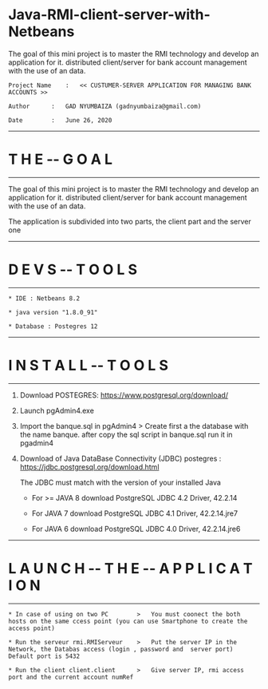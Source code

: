 # Java-RMI-client-server-with-Netbeans
The goal of this mini project is to master the RMI technology and develop an application for it. distributed client/server for bank account management with the use of an data.


	Project Name	:	<< CUSTUMER-SERVER APPLICATION FOR MANAGING BANK ACCOUNTS >>

	Author		:	GAD NYUMBAIZA (gadnyumbaiza@gmail.com)

	Date		:	June 26, 2020

------------------------------------------------------------------------------------------------
# T H E --  G O A L
------------------------------------------------------------------------------------------------


The goal of this mini project is to master the RMI technology and develop an application for it.
distributed client/server for bank account management with the use of an
data.

The application is subdivided into two parts, the client part and the server one


------------------------------------------------------------------------------------------------
# D E V S  -- T  O O L S
------------------------------------------------------------------------------------------------



	* IDE : Netbeans 8.2

	* java version "1.8.0_91"

	* Database : Postegres 12



------------------------------------------------------------------------------------------------
# I N S T A L L --  T O O L S
------------------------------------------------------------------------------------------------


1. Download POSTEGRES: https://www.postgresql.org/download/

2. Launch pgAdmin4.exe

3. Import the banque.sql in pgAdmin4 > Create first a the database with the name banque. after copy the sql script in banque.sql run it in pgadmin4

4. Download of Java DataBase Connectivity (JDBC) postegres : https://jdbc.postgresql.org/download.html

   The JDBC must match with the version of your installed Java
    
	* For >= JAVA 8 download PostgreSQL JDBC 4.2 Driver, 42.2.14

	* For JAVA 7 download PostgreSQL JDBC 4.1 Driver, 42.2.14.jre7

	* For JAVA 6 download  PostgreSQL JDBC 4.0 Driver, 42.2.14.jre6


------------------------------------------------------------------------------------------------
# L A U N C H  -- T H E  -- A P P L I C A T I O N 
------------------------------------------------------------------------------------------------

	* In case of using on two PC 		> 	You must coonect the both hosts on the same ccess point (you can use Smartphone to create the access point)

	* Run the serveur rmi.RMIServeur	>	Put the server IP in the Network, the Databas access (login , password and  server port) Default port is 5432

	* Run the client client.client		>	Give server IP, rmi access port and the current account numRef 
